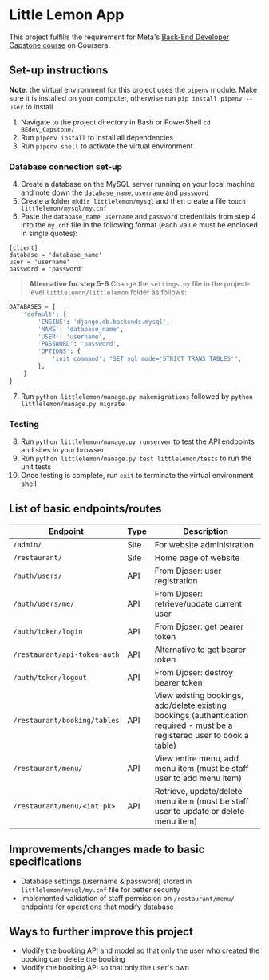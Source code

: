 # Little Lemon App

This project fulfills the requirement for Meta's [Back-End Developer Capstone course](https://www.coursera.org/learn/back-end-developer-capstone?specialization=meta-back-end-developer) on Coursera.

## Set-up instructions

**Note**: the virtual environment for this project uses the `pipenv` module. Make sure it is installed on your computer, otherwise run `pip install pipenv --user` to install
1. Navigate to the project directory in Bash or PowerShell `cd BEdev_Capstone/`
2. Run `pipenv install` to install all dependencies
3. Run `pipenv shell` to activate the virtual environment

### Database connection set-up
4. Create a database on the MySQL server running on your local machine and note down the `database_name`, `username` and `password`
5. Create a folder `mkdir littlelemon/mysql` and then create a file `touch littlelemon/mysql/my.cnf`
6. Paste the `database_name`, `username` and `password` credentials from step 4 into the `my.cnf` file in the following format (each value must be enclosed in single quotes):

```
[client]
database = 'database_name'
user = 'username'
password = 'password'
```
> **Alternative for step 5-6** Change the `settings.py` file in the project-level `littlelemon/littlelemon` folder as follows:
```python
DATABASES = {
    'default': {
        'ENGINE': 'django.db.backends.mysql',
        'NAME': 'database_name',
        'USER': 'username',
        'PASSWORD': 'password',
        'OPTIONS': {
            'init_command': "SET sql_mode='STRICT_TRANS_TABLES'",
        },
    }
}
```
7. Run `python littlelemon/manage.py makemigrations` followed by `python littlelemon/manage.py migrate`

### Testing

8. Run `python littlelemon/manage.py runserver` to test the API endpoints and sites in your browser
9. Run `python littlelemon/manage.py test littlelemon/tests` to run the unit tests
10. Once testing is complete, run `exit` to terminate the virtual environment shell

## List of basic endpoints/routes

Endpoint                      | Type | Description
----------------------------- | ---- | -----------
`/admin/`                     | Site | For website administration
`/restaurant/`                | Site | Home page of website
`/auth/users/`                | API  | From Djoser: user registration
`/auth/users/me/`             | API  | From Djoser: retrieve/update current user
`/auth/token/login`           | API  | From Djoser: get bearer token
`/restaurant/api-token-auth`  | API  | Alternative to get bearer token
`/auth/token/logout`          | API  | From Djoser: destroy bearer token
`/restaurant/booking/tables`  | API  | View existing bookings, add/delete existing bookings (authentication required - must be a registered user to book a table)
`/restaurant/menu/`           | API  | View entire menu, add menu item (must be staff user to add menu item)
`/restaurant/menu/<int:pk>`   | API  | Retrieve, update/delete menu item (must be staff user to update or delete menu item)

## Improvements/changes made to basic specifications
- Database settings (username & password) stored in `littlelemon/mysql/my.cnf` file for better security
- Implemented validation of staff permission on `/restaurant/menu/` endpoints for operations that modify database

## Ways to further improve this project
- Modify the booking API and model so that only the user who created the booking can delete the booking
- Modify the booking API so that only the user's own
